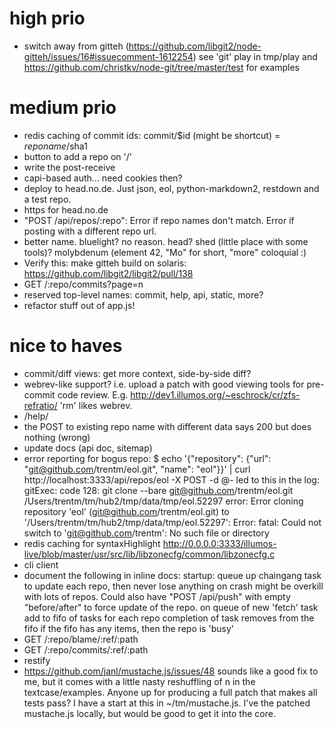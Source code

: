 # high prio

- switch away from gitteh (https://github.com/libgit2/node-gitteh/issues/16#issuecomment-1612254)
  see 'git' play in tmp/play
  and https://github.com/christkv/node-git/tree/master/test for examples

# medium prio

- redis caching of commit ids:  commit/$id (might be shortcut) = $reponame/$sha1
- button to add a repo on '/'
- write the post-receive
- capi-based auth... need cookies then?
- deploy to head.no.de. Just json, eol, python-markdown2, restdown and a test repo.
- https for head.no.de
- "POST /api/repos/:repo": Error if repo names don't match. Error if
  posting with a different repo url.
- better name. bluelight? no reason. head? shed (little place with some tools)?
  molybdenum (element 42, "Mo" for short, "more" coloquial :)
- Verify this: make gitteh build on solaris:
  https://github.com/libgit2/libgit2/pull/138
- GET /:repo/commits?page=n
- reserved top-level names: commit, help, api, static, more?
- refactor stuff out of app.js!

# nice to haves

- commit/diff views: get more context, side-by-side diff?
- webrev-like support? i.e. upload a patch with good viewing tools for pre-commit code review.
  E.g. http://dev1.illumos.org/~eschrock/cr/zfs-refratio/
  'rm' likes webrev.
- /help/
- the POST to existing repo name with different data says 200 but does nothing (wrong)
- update docs (api doc, sitemap)
- error reporting for bogus repo:
    $ echo '{"repository": {"url": "git@github.com/trentm/eol.git", "name": "eol"}}' | curl http://localhost:3333/api/repos/eol -X POST -d @-
  led to this in the log:
    gitExec: code 128: git clone --bare git@github.com/trentm/eol.git /Users/trentm/tm/hub2/tmp/data/tmp/eol.52297
    error: Error cloning repository 'eol' (git@github.com/trentm/eol.git) to '/Users/trentm/tm/hub2/tmp/data/tmp/eol.52297': Error: fatal: Could not switch to 'git@github.com/trentm': No such file or directory
- redis caching for syntaxHighlight
  http://0.0.0.0:3333/illumos-live/blob/master/usr/src/lib/libzonecfg/common/libzonecfg.c
- cli client
- document the following in inline docs:
    startup: queue up chaingang task to update each repo, then never lose anything on crash
        might be overkill with lots of repos. Could also have "POST /api/push" with empty
        "before/after" to force update of the repo.
    on queue of new 'fetch' task add to fifo of tasks for each repo
        completion of task removes from the fifo
        if the fifo has any items, then the repo is 'busy'
- GET /:repo/blame/:ref/:path
- GET /:repo/commits/:ref/:path
- restify
- https://github.com/janl/mustache.js/issues/48
    sounds like a good fix to me, but it comes with a little nasty
    reshuffling of n in the textcase/examples. Anyone up for producing a full
    patch that makes all tests pass? I have a start at this in ~/tm/mustache.js.
  I've the patched mustache.js locally, but would be good to get it into
  the core.
